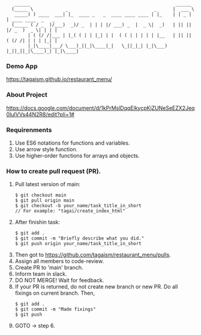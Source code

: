 ```
   ______                                                      ______
  (_____ \            _                                _      |  ___ \
   _____) ) ____  ___| |_  ____ _   _  ____ ____ ____ | |_    | | _ | | ____ ____  _   _
  (_____ ( / _  )/___)  _)/ _  | | | |/ ___) _  |  _ \|  _)   | || || |/ _  )  _ \| | | |
        | ( (/ /|___ | |_( ( | | |_| | |  ( ( | | | | | |__   | || || ( (/ /| | | | |_| |
        |_|\____|___/ \___)_||_|\____|_|   \_||_|_| |_|\___)  |_||_||_|\____)_| |_|\____|
```
### Demo App
https://tagaism.github.io/restaurant_menu/
### About Project
https://docs.google.com/document/d/1kPrMslDqqElkycpKjZUNeSeEZX2Jeq0IulVVs44N2R8/edit?pli=1#
### Requirenments
  1. Use ES6 notations for functions and variables.
  2. Use arrow style function.
  3. Use higher-order functions for arrays and objects.
### How to create pull request (PR).
  1. Pull latest version of main:
      ```
      $ git checkout main
      $ git pull origin main
      $ git checkout -b your_name/task_title_in_short
      // For example: "tagai/create_index_html"
      ```
  2. After finishin task:
      ```
      $ git add .
      $ git commit -m "Briefly describe what you did."
      $ git push origin your_name/task_title_in_short
  3. Then got to https://github.com/tagaism/restaurant_menu/pulls.
  4. Assign all members to code-review.
  5. Create PR to 'main' branch.
  6. Inform team in slack.
  7. DO NOT MERGE! Wait for feedback.
  8. If your PR is returned, do not create new branch or new PR.
      Do all fixings on current branch. Then,
      ```
      $ git add .
      $ git commit -m "Made fixings"
      $ git push
      ```
  9. GOTO -> step 6.
      
